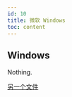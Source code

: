 ```yaml
---
id: 10
title: 微软 Windows
toc: content
---
```


## Windows
Nothing.

[另一个文件](../language/web/JavaScript.md)
